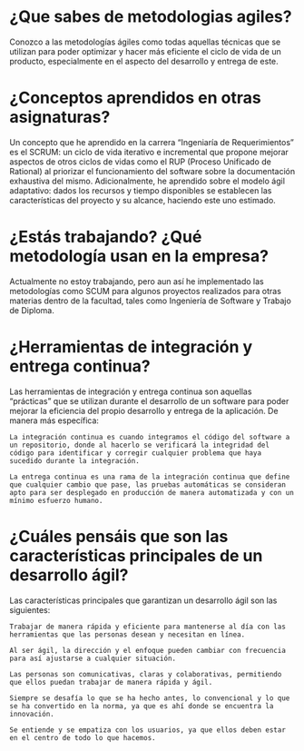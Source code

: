 # ¿Que sabes de metodologias agiles?

Conozco a las metodologías ágiles como todas aquellas técnicas que se utilizan para poder optimizar y hacer más eficiente el ciclo de vida de un producto, especialmente en el aspecto del desarrollo y entrega de este. 


# ¿Conceptos aprendidos en otras asignaturas? 

Un concepto que he aprendido en la carrera “Ingeniaría de Requerimientos” es el SCRUM: un ciclo de vida iterativo e incremental que propone mejorar aspectos de otros ciclos de vidas como el RUP (Proceso Unificado de Rational) al priorizar el funcionamiento del software sobre la documentación exhaustiva del mismo. Adicionalmente, he aprendido sobre el modelo ágil adaptativo: dados los recursos y tiempo disponibles se establecen las características del proyecto y su alcance, haciendo este uno estimado. 


# ¿Estás trabajando? ¿Qué metodología usan en la empresa? 

Actualmente no estoy trabajando, pero aun así he implementado las metodologías como SCUM para algunos proyectos realizados para otras materias dentro de la facultad, tales como Ingeniería de Software y Trabajo de Diploma. 


# ¿Herramientas de integración y entrega continua? 

Las herramientas de integración y entrega continua son aquellas “prácticas” que se utilizan durante el desarrollo de un software para poder mejorar la eficiencia del propio desarrollo y entrega de la aplicación. De manera más específica: 

    La integración continua es cuando integramos el código del software a un repositorio, donde al hacerlo se verificará la integridad del código para identificar y corregir cualquier problema que haya sucedido durante la integración. 

    La entrega continua es una rama de la integración continua que define que cualquier cambio que pase, las pruebas automáticas se consideran apto para ser desplegado en producción de manera automatizada y con un mínimo esfuerzo humano. 


# ¿Cuáles pensáis que son las características principales de un desarrollo ágil? 

Las características principales que garantizan un desarrollo ágil son las siguientes: 

    Trabajar de manera rápida y eficiente para mantenerse al día con las herramientas que las personas desean y necesitan en línea. 

    Al ser ágil, la dirección y el enfoque pueden cambiar con frecuencia para así ajustarse a cualquier situación. 

    Las personas son comunicativas, claras y colaborativas, permitiendo que ellos puedan trabajar de manera rápida y ágil. 

    Siempre se desafía lo que se ha hecho antes, lo convencional y lo que se ha convertido en la norma, ya que es ahí donde se encuentra la innovación. 

    Se entiende y se empatiza con los usuarios, ya que ellos deben estar en el centro de todo lo que hacemos. 